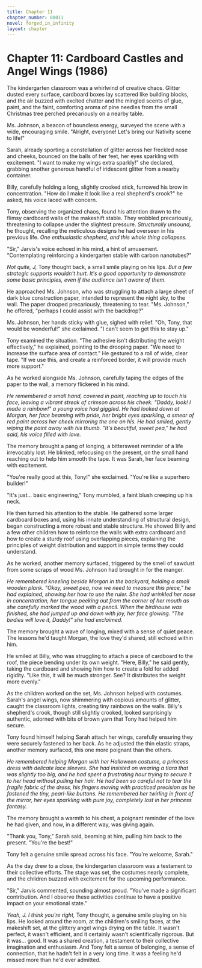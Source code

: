 ```yaml
---
title: Chapter 11
chapter_number: 00011
novel: forged_in_infinity
layout: chapter
---
```


# **Chapter 11: Cardboard Castles and Angel Wings (1986)**

The kindergarten classroom was a whirlwind of creative chaos. Glitter
dusted every surface, cardboard boxes lay scattered like building
blocks, and the air buzzed with excited chatter and the mingled scents
of glue, paint, and the faint, comforting aroma of pine needles from the
small Christmas tree perched precariously on a nearby table.

Ms. Johnson, a beacon of boundless energy, surveyed the scene with a
wide, encouraging smile. "Alright, everyone! Let's bring our Nativity
scene to life!"

Sarah, already sporting a constellation of glitter across her freckled
nose and cheeks, bounced on the balls of her feet, her eyes sparkling
with excitement. "I want to make my wings extra sparkly!" she declared,
grabbing another generous handful of iridescent glitter from a nearby
container.

Billy, carefully holding a long, slightly crooked stick, furrowed his
brow in concentration. "How do I make it look like a real shepherd's
crook?" he asked, his voice laced with concern.

Tony, observing the organized chaos, found his attention drawn to the
flimsy cardboard walls of the makeshift stable. They wobbled
precariously, threatening to collapse under the slightest pressure.
*Structurally unsound,* he thought, recalling the meticulous designs he
had overseen in his previous life. *One enthusiastic shepherd, and this
whole thing collapses.*

"Sir," Jarvis's voice echoed in his mind, a hint of amusement.
"Contemplating reinforcing a kindergarten stable with carbon nanotubes?"

*Not quite, J,* Tony thought back, a small smile playing on his lips.
*But a few strategic supports wouldn't hurt. It's a good opportunity to
demonstrate some basic principles, even if the audience isn't aware of
them.*

He approached Ms. Johnson, who was struggling to attach a large sheet of
dark blue construction paper, intended to represent the night sky, to
the wall. The paper drooped precariously, threatening to tear. "Ms.
Johnson," he offered, "perhaps I could assist with the backdrop?"

Ms. Johnson, her hands sticky with glue, sighed with relief. "Oh, Tony,
that would be wonderful!" she exclaimed. "I can't seem to get this to
stay up."

Tony examined the situation. "The adhesive isn't distributing the weight
effectively," he explained, pointing to the drooping paper. "We need to
increase the surface area of contact." He gestured to a roll of wide,
clear tape. "If we use this, and create a reinforced border, it will
provide much more support."

As he worked alongside Ms. Johnson, carefully taping the edges of the
paper to the wall, a memory flickered in his mind.

*He remembered a small hand, covered in paint, reaching up to touch his
face, leaving a vibrant streak of crimson across his cheek. "Daddy,
look! I made a rainbow!" a young voice had giggled. He had looked down
at Morgan, her face beaming with pride, her bright eyes sparkling, a
smear of red paint across her cheek mirroring the one on his. He had
smiled, gently wiping the paint away with his thumb. "It's beautiful,
sweet pea," he had said, his voice filled with love.*

The memory brought a pang of longing, a bittersweet reminder of a life
irrevocably lost. He blinked, refocusing on the present, on the small
hand reaching out to help him smooth the tape. It was Sarah, her face
beaming with excitement.

"You're really good at this, Tony!" she exclaimed. "You're like a
superhero builder!"

"It's just... basic engineering," Tony mumbled, a faint blush creeping
up his neck.

He then turned his attention to the stable. He gathered some larger
cardboard boxes and, using his innate understanding of structural
design, began constructing a more robust and stable structure. He showed
Billy and a few other children how to reinforce the walls with extra
cardboard and how to create a sturdy roof using overlapping pieces,
explaining the principles of weight distribution and support in simple
terms they could understand.

As he worked, another memory surfaced, triggered by the smell of sawdust
from some scraps of wood Ms. Johnson had brought in for the manger.

*He remembered kneeling beside Morgan in the backyard, holding a small
wooden plank. "Okay, sweet pea, now we need to measure this piece," he
had explained, showing her how to use the ruler. She had wrinkled her
nose in concentration, her tongue peeking out from the corner of her
mouth as she carefully marked the wood with a pencil. When the birdhouse
was finished, she had jumped up and down with joy, her face glowing.
\"The birdies will love it, Daddy!\" she had exclaimed.*

The memory brought a wave of longing, mixed with a sense of quiet peace.
The lessons he'd taught Morgan, the love they'd shared, still echoed
within him.

He smiled at Billy, who was struggling to attach a piece of cardboard to
the roof, the piece bending under its own weight. "Here, Billy," he said
gently, taking the cardboard and showing him how to create a fold for
added rigidity. "Like this, it will be much stronger. See? It
distributes the weight more evenly."

As the children worked on the set, Ms. Johnson helped with costumes.
Sarah's angel wings, now shimmering with copious amounts of glitter,
caught the classroom lights, creating tiny rainbows on the walls.
Billy's shepherd's crook, though still slightly crooked, looked
surprisingly authentic, adorned with bits of brown yarn that Tony had
helped him secure.

Tony found himself helping Sarah attach her wings, carefully ensuring
they were securely fastened to her back. As he adjusted the thin elastic
straps, another memory surfaced, this one more poignant than the others.

*He remembered helping Morgan with her Halloween costume, a princess
dress with delicate lace sleeves. She had insisted on wearing a tiara
that was slightly too big, and he had spent a frustrating hour trying to
secure it to her head without pulling her hair. He had been so careful
not to tear the fragile fabric of the dress, his fingers moving with
practiced precision as he fastened the tiny, pearl-like buttons. He
remembered her twirling in front of the mirror, her eyes sparkling with
pure joy, completely lost in her princess fantasy.*

The memory brought a warmth to his chest, a poignant reminder of the
love he had given, and now, in a different way, was giving again.

"Thank you, Tony," Sarah said, beaming at him, pulling him back to the
present. "You're the best!"

Tony felt a genuine smile spread across his face. "You're welcome,
Sarah."

As the day drew to a close, the kindergarten classroom was a testament
to their collective efforts. The stage was set, the costumes nearly
complete, and the children buzzed with excitement for the upcoming
performance.

"Sir," Jarvis commented, sounding almost proud. "You've made a
significant contribution. And I observe these activities continue to
have a positive impact on your emotional state."

*Yeah, J. I think you're right,* Tony thought, a genuine smile playing
on his lips. He looked around the room, at the children's smiling faces,
at the makeshift set, at the glittery angel wings drying on the table.
It wasn't perfect, it wasn't efficient, and it certainly wasn't
scientifically rigorous. But it was... good. It was a shared creation, a
testament to their collective imagination and enthusiasm. And Tony felt
a sense of belonging, a sense of connection, that he hadn't felt in a
very long time. It was a feeling he'd missed more than he'd ever
admitted.

